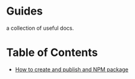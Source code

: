 # Guides

a collection of useful docs.

# Table of Contents

- [How to create and publish and NPM package](development-laboratories/guides/blob/main/publish-npm-package.md)
